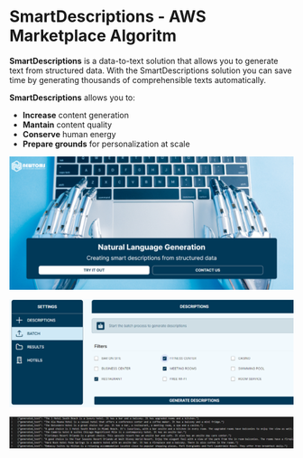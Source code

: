 # SmartDescriptions  - AWS Marketplace Algoritm

**SmartDescriptions** is a data-to-text solution that allows you to generate text from structured data. With the SmartDescriptions solution you can save time by generating
thousands of comprehensible texts automatically.

**SmartDescriptions** allows you to:

- **Increase** content generation
- **Mantain** content quality
- **Conserve** human energy
- **Prepare grounds** for personalization at scale

![LandingPage SmartDescriptions](./imgs/landing-page.PNG)

![Batch Job](./imgs/batch-job.PNG)

![output batch job](./imgs/output-batch-job.PNG)